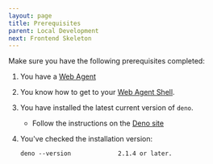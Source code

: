 ```yaml
---
layout: page
title: Prerequisites
parent: Local Development
next: Frontend Skeleton
---
```

Make sure you have the following prerequisites completed:

1. You have a [Web Agent](../../../start/activate)
2. You know how to get to your [Web Agent Shell](../../../start/concepts/shell).
3. You have installed the latest current version of `deno`.
   - Follow the instructions on the [Deno site](https://docs.deno.com/runtime/getting_started/installation/)
4. You've checked the installation version:

   ```shell
   deno --version             2.1.4 or later.
   ```
